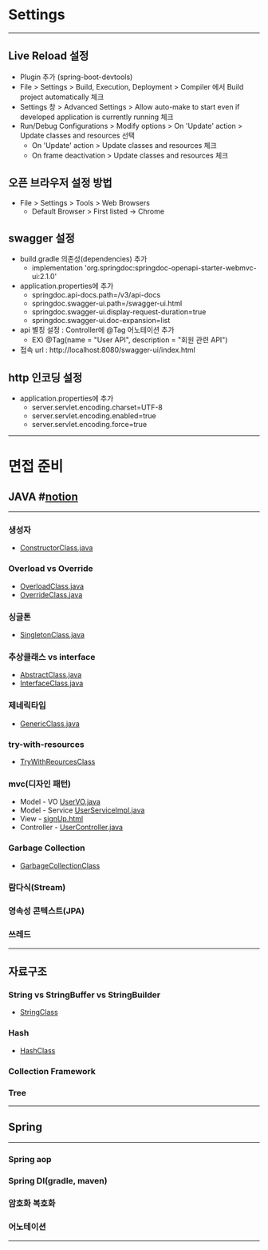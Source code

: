 # Settings
***
## Live Reload 설정
- Plugin 추가 (spring-boot-devtools)
- File > Settings > Build, Execution, Deployment > Compiler 에서 Build project automatically 체크
- Settings 창 > Advanced Settings > Allow auto-make to start even if developed application is currently running 체크
- Run/Debug Configurations > Modify options > On 'Update' action > Update classes and resources 선택
    - On 'Update' action > Update classes and resources 체크
    - On frame deactivation > Update classes and resources 체크

## 오픈 브라우저 설정 방법 
- File > Settings > Tools > Web Browsers
  - Default Browser > First listed -> Chrome

## swagger 설정
- build.gradle 의존성(dependencies) 추가
  - implementation 'org.springdoc:springdoc-openapi-starter-webmvc-ui:2.1.0'
- application.properties에 추가
  - springdoc.api-docs.path=/v3/api-docs
  - springdoc.swagger-ui.path=/swagger-ui.html
  - springdoc.swagger-ui.display-request-duration=true
  - springdoc.swagger-ui.doc-expansion=list
- api 별칭 설정 : Controller에 @Tag 어노테이션 추가
  - EX) @Tag(name = "User API", description = "회원 관련 API")
- 접속 url : http://localhost:8080/swagger-ui/index.html

## http 인코딩 설정
- application.properties에 추가
  - server.servlet.encoding.charset=UTF-8
  - server.servlet.encoding.enabled=true
  - server.servlet.encoding.force=true


***
# 면접 준비

## JAVA #[notion](https://www.notion.so/JAVA-24d506d4a4f380d88cb5dd30199e7fbd)
***
### 생성자
* [ConstructorClass.java](./src/main/java/com/example/interview/common/ConstructorClass.java)
### Overload vs Override
* [OverloadClass.java](./src/main/java/com/example/interview/common/OverloadClass.java)
* [OverrideClass.java](./src/main/java/com/example/interview/common/OverrideClass.java)
### 싱글톤
* [SingletonClass.java](./src/main/java/com/example/interview/common/SingletonClass.java)
### 추상클래스 vs interface
* [AbstractClass.java](./src/main/java/com/example/interview/common/AbstractClass.java)
* [InterfaceClass.java](./src/main/java/com/example/interview/common/InterfaceClass.java)
### 제네릭타입
* [GenericClass.java](./src/main/java/com/example/interview/common/GenericClass.java)
### try-with-resources
* [TryWithReourcesClass](./src/main/java/com/example/interview/common/TryWithReourcesClass.java)
### mvc(디자인 패턴)
* Model - VO [UserVO.java](./src/main/java/com/example/interview/Model/UserVO.java)
* Model - Service [UserServiceImpl.java](./src/main/java/com/example/interview/Service/UserServiceImpl.java)
* View - [signUp.html](./src/main/resources/static/user/signUp.html)
* Controller - [UserController.java](./src/main/java/com/example/interview/Controller/UserController.java)
### Garbage Collection
* [GarbageCollectionClass](./src/main/java/com/example/interview/common/GarbageCollectionClass.java)
### 람다식(Stream)
### 영속성 콘텍스트(JPA)
### 쓰레드
***
## 자료구조
### String vs StringBuffer vs StringBuilder
* [StringClass](./src/main/java/com/example/interview/common/StringClass.java)
### Hash
* [HashClass](./src/main/java/com/example/interview/common/HashClass.java)
### Collection Framework
### Tree
***
## Spring
***
### Spring aop
### Spring DI(gradle, maven)
### 암호화 복호화
### 어노테이션
***

